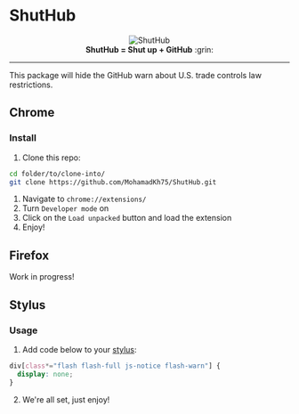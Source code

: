 # ShutHub

<div align="center">
<img src='https://raw.githubusercontent.com/MohamadKh75/ShutHub/master/icons/128.png' alt="ShutHub") /><br>
<strong>ShutHub = Shut up + GitHub</strong> :grin:
</div>

---

This package will hide the GitHub warn about U.S. trade controls law restrictions.

## Chrome

### Install

1. Clone this repo:

```bash
cd folder/to/clone-into/
git clone https://github.com/MohamadKh75/ShutHub.git
```

1. Navigate to `chrome://extensions/`
2. Turn `Developer mode` on
3. Click on the `Load unpacked` button and load the extension
4. Enjoy!

## Firefox

Work in progress!

## Stylus

### Usage

1. Add code below to your [stylus](https://add0n.com/stylus.html):

```css
div[class*="flash flash-full js-notice flash-warn"] {
  display: none;
}
```

2. We're all set, just enjoy!

